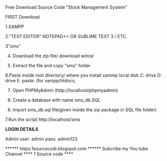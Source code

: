 Free Download Source Code "Stock Management System"

FIRST Download

1.XAMPP

2."TEXT EDITOR" NOTEPAD++ OR SUBLIME TEXT 3 / ETC.

3"sms"

4. Download the zip file/ download winrar

5. Extract the file and copy "sms" folder

6.Paste inside root directory/ where you install xammp local disk C: drive D: drive E: paste: (for xampp/htdocs, 

7. Open PHPMyAdmin (http://localhost/phpmyadmin)

8. Create a database with name sms_db.SQL

6. Import sms_db.sql file(given inside the zip package in SQL file folder)

7.Run the script http://localhost/sms	

**LOGIN DETAILS** 

Admin
user: admin
pass: admin123	


****** https:1sourcecodr.blogspot.com ******
Subcribe my You tube Channel **** 1 Source code ****
